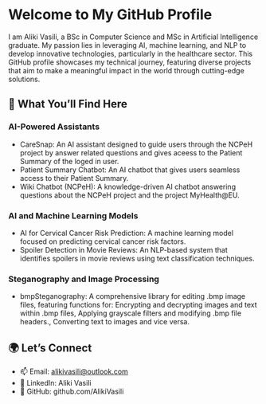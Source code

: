 # Welcome to My GitHub Profile
I am Aliki Vasili, a BSc in Computer Science and MSc in Artificial Intelligence graduate. My passion lies in leveraging AI, machine learning, and NLP to develop innovative technologies, particularly in the healthcare sector. This GitHub profile showcases my technical journey, featuring diverse projects that aim to make a meaningful impact in the world through cutting-edge solutions.
## 🚀 What You’ll Find Here
### AI-Powered Assistants
- CareSnap: An AI assistant designed to guide users through the NCPeH project by answer related questions and gives aceess to the Patient Summary of the loged in user.
- Patient Summary Chatbot: An AI chatbot that gives users seamless access to their Patient Summary.
- Wiki Chatbot (NCPeH): A knowledge-driven AI chatbot answering questions about the NCPeH project and the project MyHealth@EU.
### AI and Machine Learning Models
- AI for Cervical Cancer Risk Prediction: A machine learning model focused on predicting cervical cancer risk factors.
- Spoiler Detection in Movie Reviews: An NLP-based system that identifies spoilers in movie reviews using text classification techniques.
### Steganography and Image Processing
- bmpSteganography: A comprehensive library for editing .bmp image files, featuring functions for: Encrypting and decrypting images and text within .bmp files, Applying grayscale filters and modifying .bmp file headers., Converting text to images and vice versa.
## 🌍 Let’s Connect
- 📫 Email: alikivasili@outlook.com
- 💼 LinkedIn: Aliki Vasili
- 📝 GitHub: github.com/AlikiVasili




<!--
**AlikiVasili/AlikiVasili** is a ✨ _special_ ✨ repository because its `README.md` (this file) appears on your GitHub profile.

Here are some ideas to get you started:

- 🔭 I’m currently working on ...
- 🌱 I’m currently learning ...
- 👯 I’m looking to collaborate on ...
- 🤔 I’m looking for help with ...
- 💬 Ask me about ...
- 📫 How to reach me: ...
- 😄 Pronouns: ...
- ⚡ Fun fact: ...
-->
